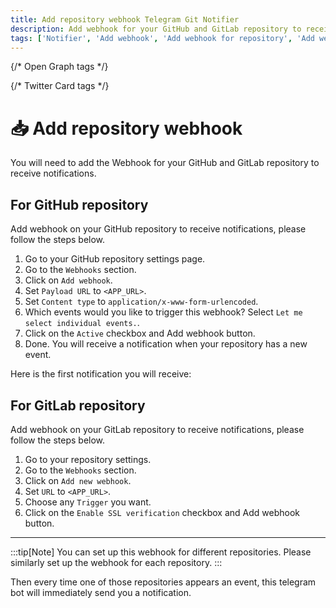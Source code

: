 ```yaml
---
title: Add repository webhook Telegram Git Notifier
description: Add webhook for your GitHub and GitLab repository to receive notifications. Add webhook for your GitHub and GitLab repository to receive notifications.
tags: ['Notifier', 'Add webhook', 'Add webhook for repository', 'Add webhook for GitHub', 'Add webhook for GitLab', 'Usage', 'Telegram Git Notifier Usage', 'Telegram bot', 'Support']
---
```


<head>
  <meta name="robots" content="index,follow" />
  <meta name="author" content="CSlant" />
  <link rel="canonical" data-rh="true" href="/telegram-git-notifier/usage/set_webhook" />
  
  {/* Open Graph tags */}
  <meta property="og:title" content="Add repository webhook Telegram Git Notifier" />
  <meta property="og:description" content="Add webhook for your GitHub and GitLab repository to receive notifications. Add webhook for your GitHub and GitLab repository to receive notifications." />
  <meta property="og:type" content="article" />
  <meta property="og:url" content="https://docs.cslant.com/telegram-git-notifier/usage/set_webhook" />
  
  {/* Twitter Card tags */}
  <meta name="twitter:card" content="summary" />
  <meta name="twitter:title" content="Add repository webhook Telegram Git Notifier" />
  <meta name="twitter:description" content="Add webhook for your GitHub and GitLab repository to receive notifications. Add webhook for your GitHub and GitLab repository to receive notifications." />
</head>

# 📥 Add repository webhook

You will need to add the Webhook for your GitHub and GitLab repository to receive notifications.

## For GitHub repository

Add webhook on your GitHub repository to receive notifications, please follow the steps below.

1. Go to your GitHub repository settings page.
2. Go to the `Webhooks` section.
3. Click on `Add webhook`.
4. Set `Payload URL` to `<APP_URL>`.
5. Set `Content type` to `application/x-www-form-urlencoded`.
6. Which events would you like to trigger this webhook? Select `Let me select individual events.`.
7. Click on the `Active` checkbox and Add webhook button.
8. Done. You will receive a notification when your repository has a new event.

Here is the first notification you will receive:

[//]: # (![set_github_webhook]&#40;../assets/public/images/set_github_webhook.png&#41;)

## For GitLab repository

Add webhook on your GitLab repository to receive notifications, please follow the steps below.

1. Go to your repository settings.
2. Go to the `Webhooks` section.
3. Click on `Add new webhook`.
4. Set `URL` to `<APP_URL>`.
5. Choose any `Trigger` you want.
6. Click on the `Enable SSL verification` checkbox and Add webhook button.

---

<head>
  <meta name="robots" content="index,follow" />
  <meta name="author" content="CSlant" />
</head>

:::tip[Note]
You can set up this webhook for different repositories. Please similarly set up the webhook for each repository.
:::

Then every time one of those repositories appears an event, this telegram bot will immediately send you a notification.
